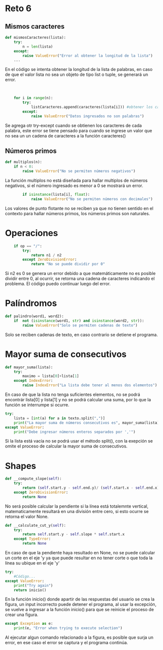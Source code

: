 # Reto 6

## Mismos caracteres

```python
def mismosCaracteres(lista):
    try:
        n = len(lista)
    except:
        raise ValueError("Error al obtener la longitud de la lista")
    ...
```

En el código se intenta obtener la longitud de la lista de palabras, en caso de que el valor lista no sea un objeto de tipo list o tuple, se generará un error.

<br>

```python
    for i in range(n):
        try:
            listCaracteres.append(caracteres(lista[i])) #obtener los caracteres de cada palabra
        except:
            raise ValueError("Datos ingresados no son palabras")
```
Se agrega otr try-except cuando se obtienen los caracteres de cada palabra, este error se tiene pensado para cuando se ingrese un valor que no sea un un cadena de caracteres a la función caracteres()
<br>

## Números primos

```python
def multiplos(n):
    if n < 0:
        raise ValueError("No se permiten números negativos")
```
La función multiplos no está diseñada para hallar multiplos de números negativos, si el número ingresado es menor a 0 se mostrará un error.
<br>

```python
        if isinstance(lista[i], float):
            raise ValueError("No se permiten números con decimales")
```
Los valores de punto flotante no se reciben ya que no tienen sentido en el contexto para hallar números primos, los números primos son naturales.

# Operaciones

```python
    if op == "/":
        try:
            return n1 / n2
        except ZeroDivisionError:
            return "No se puede dividir por 0"
```
Si n2 es 0 se genera un error debido a que matemáticamente no es posible dividir entre 0, al ocurrir, se retorna una cadena de caracteres indicando el problema. El código puedo continuar luego del error.

# Palíndromos

```python
def palindro(word1, word2):
    if  not (isinstance(word1, str) and isinstance(word2, str)):
        raise ValueError("Solo se permiten cadenas de texto")
```
Solo se reciben cadenas de texto, en caso contrario se detiene el programa.

# Mayor suma de consecutivos

```python
def mayor_suma(lista):
    try:
        maximo = lista[0]+lista[1]
    except IndexError:
        raise IndexError("La lista debe tener al menos dos elementos")
```

En caso de que la lista no tenga suficientes elementos, no se podrá encontrár lista[0] y lista[1] y no se podrá calcular una suma, por lo que la función se interrumpe si ocurre.
<br>

```python
try:
    lista = [int(a) for a in texto.split(",")]
    print("La mayor suma de números consecutivos es", mayor_suma(lista))
except ValueError:
    print("Debe ingresar números enteros separados por ','")
```
Si la lista está vacía no se podrá usar el método split(), con la exepción se omite el proceso de calcular la mayor suma de consecutivos.

# Shapes

```python
def __compute_slope(self):
    try:
        return (self.start.y - self.end.y)/ (self.start.x - self.end.x)
    except ZeroDivisionError:
        return None
```
No será posible calcular la pendiente si la línea está totalemnte vertical, matematicamente resultará en una división entre cero, si esto ocurre se retorna el valor None.

```python
def __calculate_cut_y(self):
    try:
        return self.start.y - self.slope * self.start.x
    except TypeError:
        return None
```
En caso de que la pendiente haya resultado en None, no se puede calcular un corte en el eje 'y ya que puede resultar en no tener corte o que toda la línea su ubique en el eje 'y'

```python
try:
    #Código...
except ValueError:
    print("Try again")
    return inicio()
```
En la función inicio() donde apartir de las respuestas del usuario se crea la figura, un input incorrecto puede detener el programa, al usar la excepción, se vuelve a ingresar a la función inicio() para que se reinicie el proceso de crear una figura.

```python
except Exception as e:
    print(e, "Error when trying to execute selection")
```
Al ejecutar algun comando relacionado a la figura, es posible que surja un error, en ese caso el error se captura y el programa continúa.